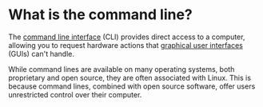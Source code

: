# What is the command line?
The [command line interface](https://en.wikipedia.org/wiki/Command-line_interface) (CLI) provides direct access to a computer, allowing you to request hardware actions that [graphical user interfaces](https://en.wikipedia.org/wiki/Graphical_user_interface) (GUIs) can't handle.

While command lines are available on many operating systems, both proprietary and open source, they are often associated with Linux. This is because command lines, combined with open source software, offer users unrestricted control over their computer.
